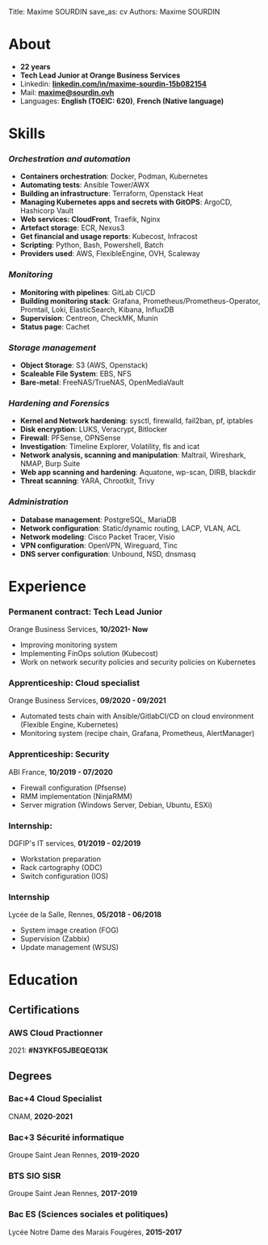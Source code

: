 Title: Maxime SOURDIN
save_as: cv
Authors: Maxime SOURDIN

# About
- **22 years**
- **Tech Lead Junior at Orange Business Services**
- Linkedin: **[linkedin.com/in/maxime-sourdin-15b082154](https://linkedin.com/in/maxime-sourdin-15b082154)**
- Mail: **[maxime@sourdin.ovh](mailto:maxime@sourdin.ovh)**
- Languages: **English (TOEIC: 620)**, **French (Native language)**


# Skills
### *Orchestration and automation*

- **Containers orchestration**: Docker, Podman, Kubernetes
- **Automating tests**: Ansible Tower/AWX
- **Building an infrastructure**: Terraform, Openstack Heat
- **Managing Kubernetes apps and secrets with GitOPS**: ArgoCD, Hashicorp Vault
- **Web services: CloudFront**, Traefik, Nginx
- **Artefact storage**: ECR, Nexus3
- **Get financial and usage reports**: Kubecost, Infracost
- **Scripting**: Python, Bash, Powershell, Batch
- **Providers used**: AWS, FlexibleEngine, OVH, Scaleway

### *Monitoring*

- **Monitoring with pipelines**: GitLab CI/CD
- **Building monitoring stack**: Grafana, Prometheus/Prometheus-Operator, Promtail, Loki, ElasticSearch, Kibana, InfluxDB
- **Supervision**: Centreon, CheckMK, Munin
- **Status page**: Cachet

### *Storage management*

- **Object Storage**: S3 (AWS, Openstack)
- **Scaleable File System**: EBS, NFS
- **Bare-metal**: FreeNAS/TrueNAS, OpenMediaVault

### *Hardening and Forensics*

- **Kernel and Network hardening**: sysctl, firewalld, fail2ban, pf, iptables
- **Disk encryption**: LUKS, Veracrypt, Bitlocker
- **Firewall**: PFSense, OPNSense
- **Investigation**: Timeline Explorer, Volatility, fls and icat
- **Network analysis, scanning and manipulation**: Maltrail, Wireshark, NMAP, Burp Suite
- **Web app scanning and hardening**: Aquatone, wp-scan, DIRB, blackdir
- **Threat scanning**: YARA, Chrootkit, Trivy

### *Administration*

- **Database management**: PostgreSQL, MariaDB
- **Network configuration**: Static/dynamic routing, LACP, VLAN, ACL
- **Network modeling**: Cisco Packet Tracer, Visio
- **VPN configuration**: OpenVPN, Wireguard, Tinc
- **DNS server configuration**: Unbound, NSD, dnsmasq


# Experience

### <span>Permanent contract: Tech Lead Junior</span>

Orange Business Services, <span>**10/2021- Now**</span>

- Improving monitoring system
- Implementing FinOps solution (Kubecost)
- Work on network security policies and security policies on Kubernetes

### <span>Apprenticeship: Cloud specialist</span>

Orange Business Services, <span>**09/2020 - 09/2021**</span>

- Automated tests chain with Ansible/GitlabCI/CD on cloud environment (Flexible Engine, Kubernetes)
- Monitoring system (recipe chain, Grafana, Prometheus, AlertManager)

### <span>Apprenticeship: Security</span>

ABI France, <span>**10/2019 - 07/2020**</span>

- Firewall configuration (Pfsense)
- RMM implementation (NinjaRMM)
- Server migration (Windows Server, Debian, Ubuntu, ESXi)

### <span>Internship:</span>

DGFIP's IT services, <span>**01/2019 - 02/2019**</span>

- Workstation preparation
- Rack cartography (ODC)
- Switch configuration (IOS)

### <span>Internship</span>

Lycée de la Salle, Rennes, <span>**05/2018 - 06/2018**</span>

- System image creation (FOG)
- Supervision (Zabbix)
- Update management (WSUS)


# Education

## Certifications
### <span>AWS Cloud Practionner</span>
2021: **#N3YKFG5JBEQEQ13K**

## Degrees
### <span>Bac+4 Cloud Specialist</span>
CNAM, <span>**2020-2021**</span>

### <span>Bac+3 Sécurité informatique</span>
Groupe Saint Jean Rennes, <span>**2019-2020**</span>

### <span>BTS SIO SISR</span>
Groupe Saint Jean Rennes, <span>**2017-2019**</span>

### <span>Bac ES (Sciences sociales et politiques)</span>
Lycée Notre Dame des Marais Fougéres, <span>**2015-2017**</span>